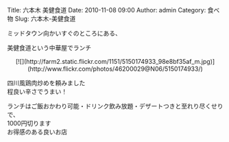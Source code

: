 Title: 六本木 美健食道
Date: 2010-11-08 09:00
Author: admin
Category: 食べ物
Slug: 六本木-美健食道

ミッドタウン向かいすぐのところにある、

美健食道という中華屋でランチ

<p>
<center>
[![](http://farm2.static.flickr.com/1151/5150174933_98e8bf35af_m.jpg)](http://www.flickr.com/photos/46200029@N06/5150174933/)

</center>
  
四川風鶏肉炒めを頼みました  
程良い辛さでうまい！  

ランチはご飯おかわり可能・ドリンク飲み放題・デザートつきと至れり尽くせりで、  
1000円切ります  
お得感のある良いお店

</p>

